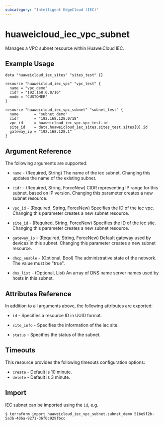 ```yaml
---
subcategory: "Intelligent EdgeCloud (IEC)"
---
```


# huaweicloud\_iec\_vpc\_subnet

Manages a VPC subnet resource within HuaweiCloud IEC.

## Example Usage

```hcl
data "huaweicloud_iec_sites" "sites_test" {}

resource "huaweicloud_iec_vpc" "vpc_test" {
  name = "vpc_demo"
  cidr = "192.168.0.0/16"
  mode = "CUSTOMER"
}

resource "huaweicloud_iec_vpc_subnet" "subnet_test" {
  name       = "subnet_demo"
  cidr       = "192.168.128.0/18"
  vpc_id     = huaweicloud_iec_vpc.vpc_test.id
  site_id    = data.huaweicloud_iec_sites.sites_test.sites[0].id
  gateway_ip = "192.168.128.1"
}
```

## Argument Reference

The following arguments are supported:

* `name` - (Required, String) The name of the iec subnet. Changing this updates the 
    name of the existing subnet.

* `cidr` - (Required, String, ForceNew) CIDR representing IP range for this 
    subnet, based on IP version. Changing this parameter creates a new subnet 
    resource.

* `vpc_id` - (Required, String, ForceNew) Specifies the ID of the iec vpc. Changing 
    this parameter creates a new subnet resource.

* `site_id` - (Required, String, ForceNew) Specifies the ID of the iec site. 
    Changing this parameter creates a new subnet resource.

* `gateway_ip` - (Required, String, ForceNew)  Default gateway used by devices in 
    this subnet. Changing this parameter creates a new subnet resource.

* `dhcp_enable` - (Optional, Bool) The administrative state of the network.
    The value must be "true".

* `dns_list` - (Optional, List) An array of DNS name server names used by hosts
    in this subnet.

## Attributes Reference

In addition to all arguments above, the following attributes are exported:

* `id` - Specifies a resource ID in UUID format.

* `site_info` - Specifies the information of the iec site.

* `status` - Specifies the status of the subnet.

## Timeouts

This resource provides the following timeouts configuration options:
- `create` - Default is 10 minute.
- `delete` - Default is 3 minute.

## Import

IEC subnet can be imported using the `id`, e.g.

```
$ terraform import huaweicloud_iec_vpc_subnet.subnet_demo 51be9f2b-5a3b-406a-9271-36f0c929fbcc
```
